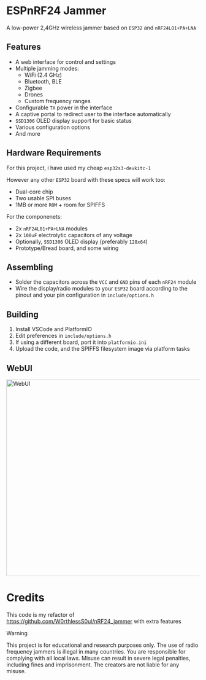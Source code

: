 # ESPnRF24 Jammer
A low-power 2,4GHz wireless jammer based on `ESP32` and `nRF24LO1+PA+LNA`

## Features

- A web interface for control and settings
- Multiple jamming modes:
  - WiFi (2.4 GHz)
  - Bluetooth, BLE
  - Zigbee
  - Drones
  - Custom frequency ranges
- Configurable `TX` power in the interface
- A captive portal to redirect user to the interface automatically
- `SSD1306` OLED display support for basic status
- Various configuration options
- And more

## Hardware Requirements

For this project, i have used my cheap `esp32s3-devkitc-1`

However any other `ESP32` board with these specs will work too:
  - Dual-core chip
  - Two usable SPI buses
  - 1MB or more `ROM` + room for SPIFFS

For the componenets:
  - 2x `nRF24L01+PA+LNA` modules
  - 2x `100uF` electrolytic capacitors of any voltage
  - Optionally, `SSD1306` OLED display (preferably `128x64`)
  - Prototype/Bread board, and some wiring

## Assembling

- Solder the capacitors across the `VCC` and `GND` pins of each `nRF24` module
- Wire the display/radio modules to your `ESP32` board according to the pinout
and your pin configuration in `include/options.h`

## Building

1. Install VSCode and PlatformIO
2. Edit preferences in `include/options.h`
3. If using a different board, port it into `platformio.ini`
4. Upload the code, and the SPIFFS filesystem image via platform tasks

## WebUI
<img width="1080" height="512" alt="WebUI" src="https://github.com/user-attachments/assets/8e401b94-a49b-4b02-bb4f-1be372aa586a" />

# Credits
This code is my refactor of https://github.com/W0rthlessS0ul/nRF24_jammer with extra features

> [!WARNING] 
> This project is for educational and research purposes only. The use of radio frequency jammers is illegal in many countries. You are responsible for complying with all local laws. Misuse can result in severe legal penalties, including fines and imprisonment. The creators are not liable for any misuse.
